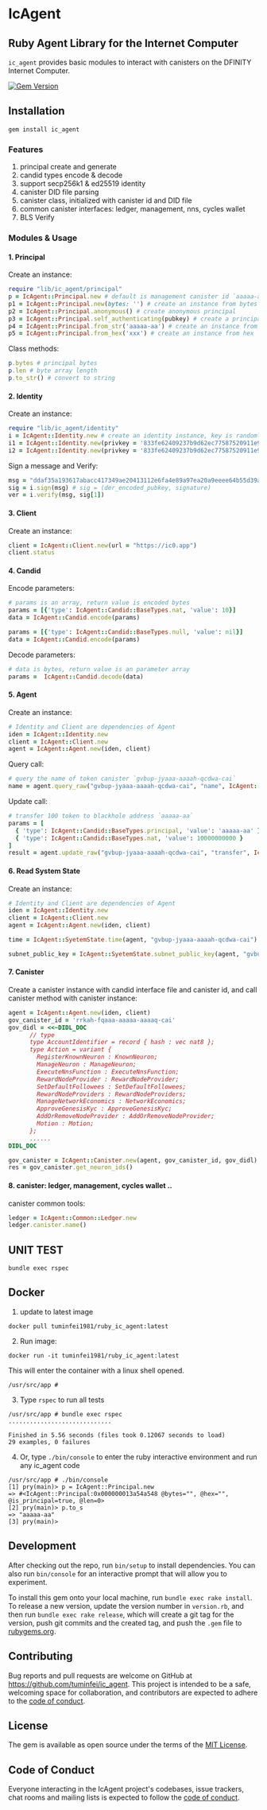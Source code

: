 # IcAgent

## Ruby Agent Library for the Internet Computer

`ic_agent` provides basic modules to interact with canisters on the DFINITY Internet Computer.

[![Gem Version](https://badge.fury.io/rb/ic_agent.svg)](https://badge.fury.io/rb/ic_agent)


## Installation

```
gem install ic_agent
```

### Features

1. principal create and generate
2. candid types encode & decode
3. support secp256k1 & ed25519 identity
4. canister DID file parsing
5. canister class, initialized with canister id and DID file
6. common canister interfaces: ledger, management, nns, cycles wallet
7. BLS Verify

### Modules & Usage

#### 1. Principal

Create an instance:

```ruby
require "lib/ic_agent/principal"
p = IcAgent::Principal.new # default is management canister id `aaaaa-aa`
p1 = IcAgent::Principal.new(bytes: '') # create an instance from bytes
p2 = IcAgent::Principal.anonymous() # create anonymous principal
p3 = IcAgent::Principal.self_authenticating(pubkey) # create a principal from public key
p4 = IcAgent::Principal.from_str('aaaaa-aa') # create an instance from string
p5 = IcAgent::Principal.from_hex('xxx') # create an instance from hex
```

Class methods:

```ruby
p.bytes # principal bytes
p.len # byte array length
p.to_str() # convert to string
```

#### 2. Identity

Create an instance:

```ruby
require "lib/ic_agent/identity"
i = IcAgent::Identity.new # create an identity instance, key is randomly generated
i1 = IcAgent::Identity.new(privkey = '833fe62409237b9d62ec77587520911e9a759cec1d19755b7da901b96dca3d42') # create an instance from private key
i2 = IcAgent::Identity.new(privkey = '833fe62409237b9d62ec77587520911e9a759cec1d19755b7da901b96dca3d42', type = 'secp256k1')
```

Sign a message and Verify:

```ruby
msg = "ddaf35a193617abacc417349ae20413112e6fa4e89a97ea20a9eeee64b55d39a2192992a274fc1a836ba3c23a3feebbd454d4423643ce80e2a9ac94fa54ca49f"
sig = i.sign(msg) # sig = (der_encoded_pubkey, signature)
ver = i.verify(msg, sig[1])
```

#### 3. Client

Create an instance:

```ruby
client = IcAgent::Client.new(url = "https://ic0.app")
client.status
```

#### 4. Candid

Encode parameters:

```ruby
# params is an array, return value is encoded bytes
params = [{'type': IcAgent::Candid::BaseTypes.nat, 'value': 10}]
data = IcAgent::Candid.encode(params)

params = [{'type': IcAgent::Candid::BaseTypes.null, 'value': nil}]
data = IcAgent::Candid.encode(params)
```

Decode parameters:

```ruby
# data is bytes, return value is an parameter array
params =  IcAgent::Candid.decode(data)
```

#### 5. Agent

Create an instance:

```ruby
# Identity and Client are dependencies of Agent
iden = IcAgent::Identity.new
client = IcAgent::Client.new
agent = IcAgent::Agent.new(iden, client)
```

Query call:

```ruby
# query the name of token canister `gvbup-jyaaa-aaaah-qcdwa-cai`
name = agent.query_raw("gvbup-jyaaa-aaaah-qcdwa-cai", "name", IcAgent::Candid.encode([]))
```

Update call:

```ruby
# transfer 100 token to blackhole address `aaaaa-aa`
params = [
  { 'type': IcAgent::Candid::BaseTypes.principal, 'value': 'aaaaa-aa' },
  { 'type': IcAgent::Candid::BaseTypes.nat, 'value': 10000000000 }
]
result = agent.update_raw("gvbup-jyaaa-aaaah-qcdwa-cai", "transfer", IcAgent::Candid.encode(params))
```

#### 6. Read System State

Create an instance:

```ruby
# Identity and Client are dependencies of Agent
iden = IcAgent::Identity.new
client = IcAgent::Client.new
agent = IcAgent::Agent.new(iden, client)

time = IcAgent::SyetemState.time(agent, "gvbup-jyaaa-aaaah-qcdwa-cai")

subnet_public_key = IcAgent::SyetemState.subnet_public_key(agent, "gvbup-jyaaa-aaaah-qcdwa-cai", "pjljw-kztyl-46ud4-ofrj6-nzkhm-3n4nt-wi3jt-ypmav-ijqkt-gjf66-uae")
```

#### 7. Canister

Create a canister instance with candid interface file and canister id, and call canister method with canister instance:

```ruby
agent = IcAgent::Agent.new(iden, client)
gov_canister_id = 'rrkah-fqaaa-aaaaa-aaaaq-cai'
gov_didl = <<~DIDL_DOC
      // type
      type AccountIdentifier = record { hash : vec nat8 };
      type Action = variant {
        RegisterKnownNeuron : KnownNeuron;
        ManageNeuron : ManageNeuron;
        ExecuteNnsFunction : ExecuteNnsFunction;
        RewardNodeProvider : RewardNodeProvider;
        SetDefaultFollowees : SetDefaultFollowees;
        RewardNodeProviders : RewardNodeProviders;
        ManageNetworkEconomics : NetworkEconomics;
        ApproveGenesisKyc : ApproveGenesisKyc;
        AddOrRemoveNodeProvider : AddOrRemoveNodeProvider;
        Motion : Motion;
      };
      ......
DIDL_DOC

gov_canister = IcAgent::Canister.new(agent, gov_canister_id, gov_didl)
res = gov_canister.get_neuron_ids()
```

#### 8. canister: ledger, management, cycles wallet ..

canister common tools:

```ruby
ledger = IcAgent::Common::Ledger.new
ledger.canister.name()
```

## UNIT TEST

```
bundle exec rspec  
```

## Docker

1. update to latest image

`docker pull tuminfei1981/ruby_ic_agent:latest`

2. Run image:

`docker run -it tuminfei1981/ruby_ic_agent:latest`

This  will enter the container with a linux shell opened.

```shell
/usr/src/app # 
```

3. Type `rspec` to run all tests

```shell
/usr/src/app # bundle exec rspec
.............................

Finished in 5.56 seconds (files took 0.12067 seconds to load)
29 examples, 0 failures

```

4. Or, type `./bin/console` to enter the ruby interactive environment and run any ic_agent code

```shell
/usr/src/app # ./bin/console
[1] pry(main)> p = IcAgent::Principal.new
=> #<IcAgent::Principal:0x000000013a54a548 @bytes="", @hex="", @is_principal=true, @len=0>
[2] pry(main)> p.to_s
=> "aaaaa-aa"
[3] pry(main)>
```

## Development

After checking out the repo, run `bin/setup` to install dependencies. You can also run `bin/console` for an interactive prompt that will allow you to experiment.

To install this gem onto your local machine, run `bundle exec rake install`. To release a new version, update the version number in `version.rb`, and then run `bundle exec rake release`, which will create a git tag for the version, push git commits and the created tag, and push the `.gem` file to [rubygems.org](https://rubygems.org).

## Contributing

Bug reports and pull requests are welcome on GitHub at https://github.com/tuminfei/ic_agent. This project is intended to be a safe, welcoming space for collaboration, and contributors are expected to adhere to the [code of conduct](https://github.com/tuminfei/ic_agent/blob/main/CODE_OF_CONDUCT.md).

## License

The gem is available as open source under the terms of the [MIT License](https://opensource.org/licenses/MIT).

## Code of Conduct

Everyone interacting in the IcAgent project's codebases, issue trackers, chat rooms and mailing lists is expected to follow the [code of conduct](https://github.com/tuminfei/ic_agent/blob/main/CODE_OF_CONDUCT.md).

